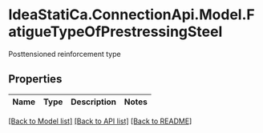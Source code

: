 # IdeaStatiCa.ConnectionApi.Model.FatigueTypeOfPrestressingSteel
Posttensioned reinforcement type

## Properties

Name | Type | Description | Notes
------------ | ------------- | ------------- | -------------

[[Back to Model list]](../README.md#documentation-for-models) [[Back to API list]](../README.md#documentation-for-api-endpoints) [[Back to README]](../README.md)

